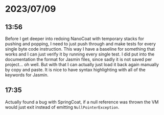 # 2023/07/09

## 13:56

Before I get deeper into redoing NanoCoat with temporary stacks for pushing and
popping, I need to just push through and make tests for every single byte code
instruction. This way I have a baseline for something that works and I can just
verify it by running every single test. I did put into the documentation the format
for Jasmin files, since sadly it is not saved per project... oh well. But with that
I can actually just load it back again manually by copy and paste. It is nice to
have syntax highlighting with all of the keywords for Jasmin.

## 17:35

Actually found a bug with SpringCoat, if a null reference was thrown the VM would just 
exit instead of emitting `NullPointerException`.